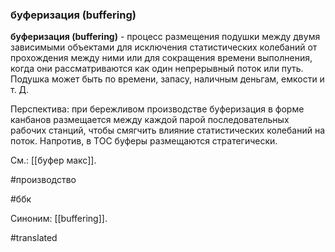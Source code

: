 ### буферизация (buffering)

**буферизация (buffering)** - процесс размещения подушки между двумя зависимыми объектами для исключения статистических колебаний от прохождения между ними или для сокращения времени выполнения, когда они рассматриваются как один непрерывный поток или путь. Подушка может быть по времени, запасу, наличным деньгам, емкости и т. Д.

Перспектива: при бережливом производстве буферизация в форме канбанов размещается между каждой парой последовательных рабочих станций, чтобы смягчить влияние статистических колебаний на поток. Напротив, в TOC буферы размещаются стратегически.

См.: [[буфер макс]].

#производство

#ббк

Синоним: [[buffering]].

#translated
